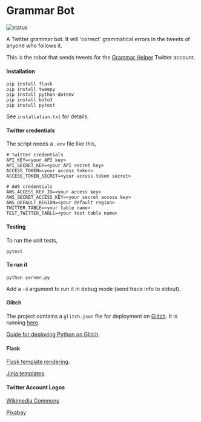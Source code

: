 # Grammar Bot
![status](https://img.shields.io/badge/status-ready%20to%20use-green)

A Twitter grammar bot. It will 'correct' grammatical errors in the tweets of anyone who follows it.

This is the robot that sends tweets for the [Grammar Helper](https://twitter.com/HelperGrammar) Twitter account.

#### Installation
```
pip install flask
pip install tweepy
pip install python-dotenv
pip install boto3
pip install pytest
```
See `installation.txt` for details.

#### Twitter credentials
The script needs a `.env` file like this,
```
# Twitter credentials
API_KEY=<your API key>
API_SECRET_KEY=<your API secret key>
ACCESS_TOKEN=<your access token>
ACCESS_TOKEN_SECRET=<your access token secret>

# AWS credentials
AWS_ACCESS_KEY_ID=<your access key>
AWS_SECRET_ACCESS_KEY=<your secret access key>
AWS_DEFAULT_REGION=<your default region>
TWITTER_TABLE=<your table name>
TEST_TWITTER_TABLE=<your test table name>
```

#### Testing
To run the unit tests,
```
pytest
```

#### To run it
```
python server.py
```
Add a `-d` argument to run it in debug mode (send trace info to stdout).
#### Glitch
The project contains a `glitch.json` file for deployment on [Glitch](https://glitch.com/). It is running [here](https://acute-veiled-haircut.glitch.me/).

[Guide for deploying Python on Glitch](https://pythonprogramming.altervista.org/flask-and-python-3-on-glitch-in-a-couple-of-lines/).

#### Flask
[Flask template rendering](https://flask.palletsprojects.com/en/1.1.x/quickstart/#rendering-templates).

[Jinja templates](https://jinja.palletsprojects.com/en/2.11.x/templates/).

#### Twitter Account Logos
[Wikimedia Commons](https://commons.wikimedia.org/wiki/File:Grammar_Nazi_Icon.svg)

[Pixabay](https://pixabay.com/illustrations/language-learning-grammar-word-cloud-4647558/)
